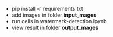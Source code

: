 - pip install -r requirements.txt
- add images in folder **input_mages**
- run cells in watermark-detection.ipynb
- view result in folder **output_mages**
